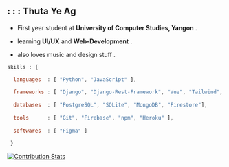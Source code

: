 ## :  :  :  Thuta Ye Ag   <br>


  * First year student at __University of Computer Studies, Yangon__ .
  
  * learning __UI/UX__ and __Web-Development__ .
  
  * also loves music and design stuff .
      
 
  
  
  ```javascript
  skills : {
  
    languages  : [ "Python", "JavaScript" ],
    
    frameworks : [ "Django", "Django-Rest-Framework", "Vue", "Tailwind", "SASS", "Express", "Node.js" ],
    
    databases  : [ "PostgreSQL", "SQLite", "MongoDB", "Firestore"],
    
    tools      : [ "Git", "Firebase", "npm", "Heroku" ],
    
    softwares  : [ "Figma" ]
    
   }
  
  ```
  

[![Contribution Stats](https://github-contribution-stats.vercel.app/api/?username=ThutaYeAg)](https://github.com/LordDashMe/github-contribution-stats/)
